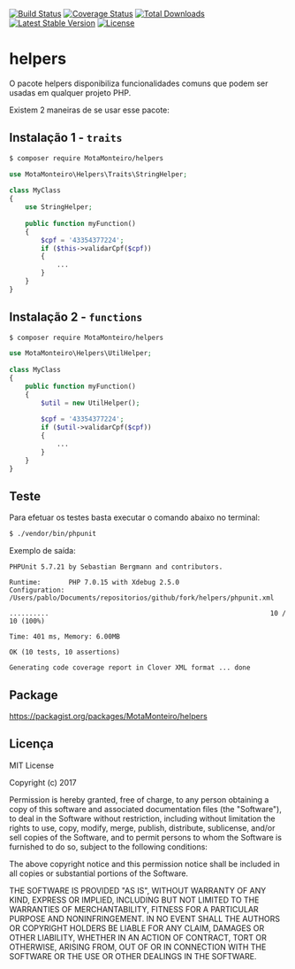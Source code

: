 [![Build Status](https://travis-ci.org/motamonteiro/helpers.svg?branch=master)](https://travis-ci.org/motamonteiro/helpers)
[![Coverage Status](https://coveralls.io/repos/github/motamonteiro/helpers/badge.svg)](https://coveralls.io/github/motamonteiro/helpers)
[![Total Downloads](https://poser.pugx.org/motamonteiro/helpers/downloads)](https://packagist.org/packages/motamonteiro/helpers)
[![Latest Stable Version](https://poser.pugx.org/motamonteiro/helpers/v/stable)](https://packagist.org/packages/motamonteiro/helpers)
[![License](https://poser.pugx.org/motamonteiro/helpers/license)](https://packagist.org/packages/motamonteiro/helpers)

# helpers

O pacote helpers disponibiliza funcionalidades comuns que podem ser usadas em qualquer projeto PHP.

Existem 2 maneiras de se usar esse pacote:

## Instalação 1 - `traits`

```sh
$ composer require MotaMonteiro/helpers

```

```php
use MotaMonteiro\Helpers\Traits\StringHelper;
 
class MyClass
{
    use StringHelper;
    
    public function myFunction()
    {
        $cpf = '43354377224';
        if ($this->validarCpf($cpf))
        {
            ...
        }
    }
}
```

## Instalação 2 - `functions`

```sh
$ composer require MotaMonteiro/helpers

```

```php
use MotaMonteiro\Helpers\UtilHelper;
 
class MyClass
{
    public function myFunction()
    {
        $util = new UtilHelper();
        
        $cpf = '43354377224';
        if ($util->validarCpf($cpf))
        {
            ...
        }
    }
}
```

## Teste

Para efetuar os testes basta executar o comando abaixo no terminal:

```sh
$ ./vendor/bin/phpunit
```

Exemplo de saída:

```
PHPUnit 5.7.21 by Sebastian Bergmann and contributors.
 
Runtime:       PHP 7.0.15 with Xdebug 2.5.0
Configuration: /Users/pablo/Documents/repositorios/github/fork/helpers/phpunit.xml
 
..........                                                        10 / 10 (100%)
 
Time: 401 ms, Memory: 6.00MB
 
OK (10 tests, 10 assertions)
 
Generating code coverage report in Clover XML format ... done
```

## Package

https://packagist.org/packages/MotaMonteiro/helpers

## Licença

MIT License

Copyright (c) 2017 

Permission is hereby granted, free of charge, to any person obtaining a copy
of this software and associated documentation files (the "Software"), to deal
in the Software without restriction, including without limitation the rights
to use, copy, modify, merge, publish, distribute, sublicense, and/or sell
copies of the Software, and to permit persons to whom the Software is
furnished to do so, subject to the following conditions:

The above copyright notice and this permission notice shall be included in all
copies or substantial portions of the Software.

THE SOFTWARE IS PROVIDED "AS IS", WITHOUT WARRANTY OF ANY KIND, EXPRESS OR
IMPLIED, INCLUDING BUT NOT LIMITED TO THE WARRANTIES OF MERCHANTABILITY,
FITNESS FOR A PARTICULAR PURPOSE AND NONINFRINGEMENT. IN NO EVENT SHALL THE
AUTHORS OR COPYRIGHT HOLDERS BE LIABLE FOR ANY CLAIM, DAMAGES OR OTHER
LIABILITY, WHETHER IN AN ACTION OF CONTRACT, TORT OR OTHERWISE, ARISING FROM,
OUT OF OR IN CONNECTION WITH THE SOFTWARE OR THE USE OR OTHER DEALINGS IN THE
SOFTWARE.
